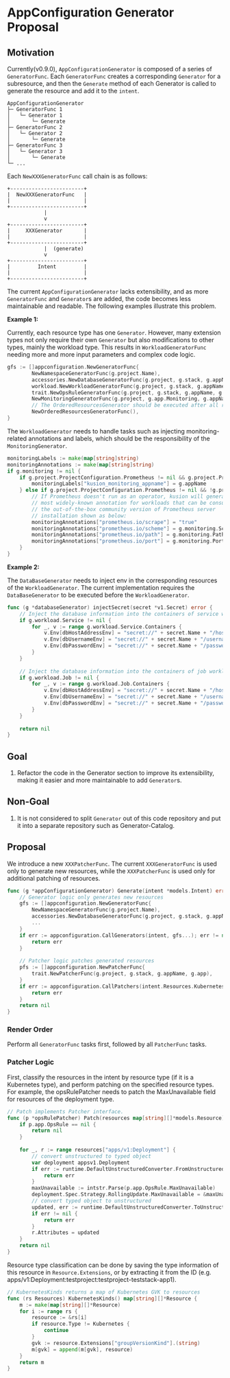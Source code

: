 # AppConfiguration Generator Proposal

## Motivation
Currently(v0.9.0), `AppConfigurationGenerator` is composed of a series of `GeneratorFunc`. Each `GeneratorFunc` creates a corresponding `Generator` for a subresource, and then the `Generate` method of each Generator is called to generate the resource and add it to the `intent`.

```
AppConfigurationGenerator
├─ GeneratorFunc 1
│   └─ Generator 1
│       └─ Generate
├─ GeneratorFunc 2
│   └─ Generator 2
│       └─ Generate
├─ GeneratorFunc 3
│   └─ Generator 3
│       └─ Generate
└─ ...

```
Each `NewXXXGeneratorFunc` call chain is as follows:
```
+------------------------+                                                
|  NewXXXGeneratorFunc   |                                                
|                        |                                                
+------------------------+                                                
            |                                                            
            v                                                            
+------------------------+                                                
|     XXXGenerator       |                                                
|                        |                                                
+------------------------+                                                
            |  (generate)                                                          
            v                                                            
+------------------------+                                                
|         Intent         |                                                
|                        |                                                
+------------------------+
```
The current `AppConfigurationGenerator` lacks extensibility, and as more `GeneratorFunc` and `Generator`s are added, the code becomes less maintainable and readable. The following examples illustrate this problem.


**Example 1:**

Currently, each resource type has one `Generator`. However, many extension types not only require their own `Generator` but also modifications to other types, mainly the workload type. This results in `WorkloadGeneratorFunc` needing more and more input parameters and complex code logic.
```go
gfs := []appconfiguration.NewGeneratorFunc{
        NewNamespaceGeneratorFunc(g.project.Name),
        accessories.NewDatabaseGeneratorFunc(g.project, g.stack, g.appName, g.app.Workload, g.app.Database),
        workload.NewWorkloadGeneratorFunc(g.project, g.stack, g.appName, g.app.Workload, g.app.Monitoring, g.app.OpsRule),
        trait.NewOpsRuleGeneratorFunc(g.project, g.stack, g.appName, g.app),
        NewMonitoringGeneratorFunc(g.project, g.app.Monitoring, g.appName),
        // The OrderedResourcesGenerator should be executed after all resources are generated.
        NewOrderedResourcesGeneratorFunc(),
}
```
The `WorkloadGenerator` needs to handle tasks such as injecting monitoring-related annotations and labels, which should be the responsibility of the `MonitoringGenerator`.
```go
monitoringLabels := make(map[string]string)
monitoringAnnotations := make(map[string]string)
if g.monitoring != nil {
    if g.project.ProjectConfiguration.Prometheus != nil && g.project.ProjectConfiguration.Prometheus.OperatorMode {
        monitoringLabels["kusion_monitoring_appname"] = g.appName
    } else if g.project.ProjectConfiguration.Prometheus != nil && !g.project.ProjectConfiguration.Prometheus.OperatorMode {
        // If Prometheus doesn't run as an operator, kusion will generate the
        // most widely-known annotation for workloads that can be consumed by
        // the out-of-the-box community version of Prometheus server
        // installation shown as below:
        monitoringAnnotations["prometheus.io/scrape"] = "true"
        monitoringAnnotations["prometheus.io/scheme"] = g.monitoring.Scheme
        monitoringAnnotations["prometheus.io/path"] = g.monitoring.Path
        monitoringAnnotations["prometheus.io/port"] = g.monitoring.Port
    }
}
```
**Example 2:**

The `DataBaseGenerator` needs to inject env in the corresponding resources of the `WorkloadGenerator`. The current implementation requires the `DataBaseGenerator` to be executed before the `WorkloadGenerator`.
```go
func (g *databaseGenerator) injectSecret(secret *v1.Secret) error {
    // Inject the database information into the containers of service workload.
    if g.workload.Service != nil {
        for _, v := range g.workload.Service.Containers {
            v.Env[dbHostAddressEnv] = "secret://" + secret.Name + "/hostAddress"
            v.Env[dbUsernameEnv] = "secret://" + secret.Name + "/username"
            v.Env[dbPasswordEnv] = "secret://" + secret.Name + "/password"
        }
    }
    
    // Inject the database information into the containers of job workload.
    if g.workload.Job != nil {
        for _, v := range g.workload.Job.Containers {
            v.Env[dbHostAddressEnv] = "secret://" + secret.Name + "/hostAddress"
            v.Env[dbUsernameEnv] = "secret://" + secret.Name + "/username"
            v.Env[dbPasswordEnv] = "secret://" + secret.Name + "/password"
        }
    }
    
    return nil
}
```
## Goal
1. Refactor the code in the Generator section to improve its extensibility, making it easier and more maintainable to add `Generator`s.

## Non-Goal
1. It is not considered to split `Generator` out of this code repository and put it into a separate repository such as Generator-Catalog.

## Proposal

We introduce a new `XXXPatcherFunc`. The current `XXXGeneratorFunc` is used only to generate new resources, while the `XXXPatcherFunc` is used only for additional patching of resources.
```go
func (g *appConfigurationGenerator) Generate(intent *models.Intent) error {
	// Generator logic only generates new resources
	gfs := []appconfiguration.NewGeneratorFunc{
		NewNamespaceGeneratorFunc(g.project.Name),
		accessories.NewDatabaseGeneratorFunc(g.project, g.stack, g.appName, g.app.Workload, g.app.Database),
		...
	}
	if err := appconfiguration.CallGenerators(intent, gfs...); err != nil {
		return err
	}
	
	// Patcher logic patches generated resources
	pfs := []appconfiguration.NewPatcherFunc{
		trait.NewPatcherFunc(g.project, g.stack, g.appName, g.app),
	}
	if err := appconfiguration.CallPatchers(intent.Resources.KubernetesKinds(), pfs...); err != nil {
		return err
	}
	return nil
}
```


### Render Order
Perform all `GeneratorFunc` tasks first, followed by all `PatcherFunc` tasks.
### Patcher Logic
First, classify the resources in the intent by resource type (if it is a Kubernetes type), and perform patching on the specified resource types. For example, the opsRulePatcher needs to patch the MaxUnavailable field for resources of the deployment type.
```go
// Patch implements Patcher interface.
func (p *opsRulePatcher) Patch(resources map[string][]*models.Resource) error {
    if p.app.OpsRule == nil {
        return nil
    }
	
    for _, r := range resources["apps/v1:Deployment"] {
        // convert unstructured to typed object
        var deployment appsv1.Deployment
        if err := runtime.DefaultUnstructuredConverter.FromUnstructured(r.Attributes, &deployment); err != nil {
            return err
        }
        maxUnavailable := intstr.Parse(p.app.OpsRule.MaxUnavailable)
        deployment.Spec.Strategy.RollingUpdate.MaxUnavailable = &maxUnavailable
        // convert typed object to unstructured
        updated, err := runtime.DefaultUnstructuredConverter.ToUnstructured(&deployment)
        if err != nil {
            return err
        }
        r.Attributes = updated
    }
    return nil
}
```

Resource type classification can be done by saving the type information of this resource in `Resource.Extensions`, or by extracting it from the ID (e.g. apps/v1:Deployment:testproject:testproject-teststack-app1).
```go
// KubernetesKinds returns a map of Kubernetes GVK to resources
func (rs Resources) KubernetesKinds() map[string][]*Resource {
    m := make(map[string][]*Resource)
    for i := range rs {
        resource := &rs[i]
        if resource.Type != Kubernetes {
            continue
        }
        gvk := resource.Extensions["groupVersionKind"].(string)
        m[gvk] = append(m[gvk], resource)
    }
    return m
}
```